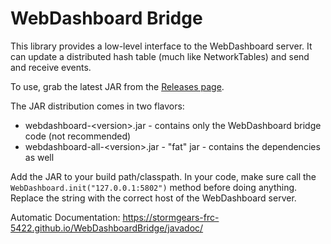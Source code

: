 WebDashboard Bridge
==

This library provides a low-level interface to the WebDashboard server. It can update a distributed hash table (much like NetworkTables) and send and receive events.

To use, grab the latest JAR from the [Releases page](https://github.com/Stormgears-FRC-5422/WebDashboardBridge/releases).

The JAR distribution comes in two flavors:

- webdashboard-\<version>.jar - contains only the WebDashboard bridge code (not recommended) 
- webdashboard-all-\<version>.jar - "fat" jar - contains the dependencies as well

Add the JAR to your build path/classpath. In your code, make sure call the `WebDashboard.init("127.0.0.1:5802")` method before doing anything. Replace the string with the correct host of the WebDashboard server. 

Automatic Documentation: https://stormgears-frc-5422.github.io/WebDashboardBridge/javadoc/